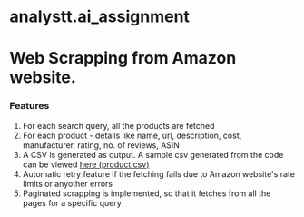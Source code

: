 # analystt.ai_assignment
# Web Scrapping from Amazon website. 
### Features
1. For each search query, all the products are fetched <br/>
2. For each product - details like name, url, description, cost, manufacturer, rating, no. of reviews, ASIN
3. A CSV is generated as output. A sample csv generated from the code can be viewed <a href="/product.csv">here (product.csv)</a> 
4. Automatic retry feature if the fetching fails due to Amazon website's rate limits or anyother errors
5. Paginated scrapping is implemented, so that it fetches from all the pages for a specific query
